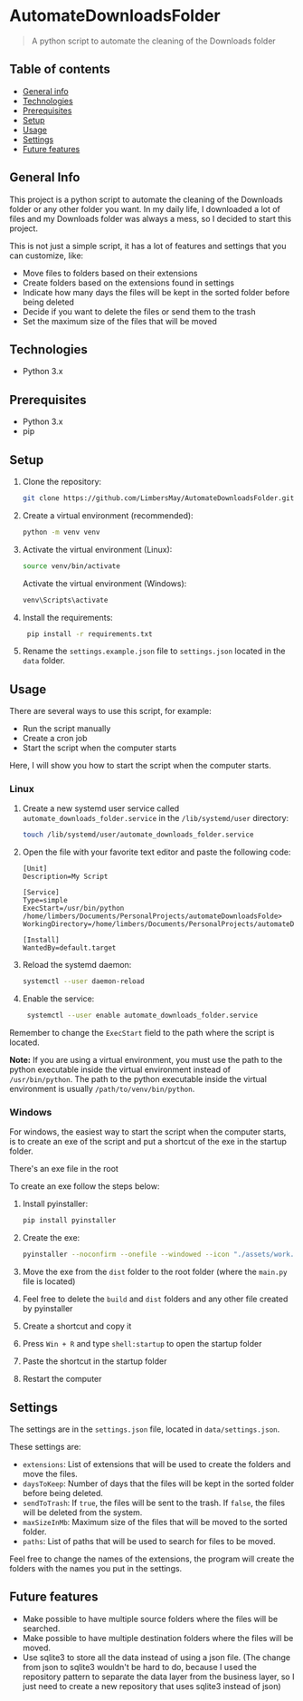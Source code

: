 
# AutomateDownloadsFolder
> A python script to automate the cleaning of the Downloads folder

## Table of contents
* [General info](#general-info)
* [Technologies](#technologies)
* [Prerequisites](#prerequisites)
* [Setup](#setup)
* [Usage](#usage)
* [Settings](#settings)
* [Future features](#future-features)

## General Info
This project is a python script to automate the cleaning of the Downloads folder or any other folder you want. 
In my daily life, I downloaded a lot of files and my Downloads folder was always a mess,
so I decided to start this project.

This is not just a simple script, it has a lot of features and settings that you can customize, like:
* Move files to folders based on their extensions
* Create folders based on the extensions found in settings
* Indicate how many days the files will be kept in the sorted folder before being deleted
* Decide if you want to delete the files or send them to the trash
* Set the maximum size of the files that will be moved

## Technologies
* Python 3.x

## Prerequisites
* Python 3.x
* pip

## Setup
1. Clone the repository:
   ```sh
   git clone https://github.com/LimbersMay/AutomateDownloadsFolder.git
   ```

2. Create a virtual environment (recommended):
   ```sh
   python -m venv venv
   ```

3. Activate the virtual environment (Linux):
   ```sh
   source venv/bin/activate
   ```
   
    Activate the virtual environment (Windows):
    ```sh
    venv\Scripts\activate
    ```

4. Install the requirements:
   ```sh
    pip install -r requirements.txt
    ```
   
5. Rename the `settings.example.json` file to `settings.json` located in the `data` folder.
## Usage
There are several ways to use this script, for example:
* Run the script manually
* Create a cron job
* Start the script when the computer starts

Here, I will show you how to start the script when the computer starts.

### Linux
1. Create a new systemd user service called `automate_downloads_folder.service` in the `/lib/systemd/user` directory:
   ```sh
   touch /lib/systemd/user/automate_downloads_folder.service
   ```

2. Open the file with your favorite text editor and paste the following code:
   ```
   [Unit]
   Description=My Script
   
   [Service]
   Type=simple
   ExecStart=/usr/bin/python /home/limbers/Documents/PersonalProjects/automateDownloadsFolde>
   WorkingDirectory=/home/limbers/Documents/PersonalProjects/automateDownloadsFolder
   
   [Install]
   WantedBy=default.target
    ```
   
3. Reload the systemd daemon:
   ```sh
   systemctl --user daemon-reload
   ```
   
4. Enable the service:
   ```sh
    systemctl --user enable automate_downloads_folder.service
    ```

Remember to change the `ExecStart` field to the path where the script is located.

**Note:**
If you are using a virtual environment,
you must use the path to the python executable inside the virtual environment instead of `/usr/bin/python`.
The path to the python executable inside the virtual environment is usually `/path/to/venv/bin/python`.

### Windows
For windows, the easiest way to start the script when the computer starts, is to create an exe of the 
script and put a shortcut of the exe in the startup folder.

There's an exe file in the root 

To create an exe follow the steps below:
1. Install pyinstaller:
   ```sh
   pip install pyinstaller
   ```
   
2. Create the exe:
   ```sh
   pyinstaller --noconfirm --onefile --windowed --icon "./assets/work.ico" --hidden-import "plyer.platforms.win.notification"  "./main.py"
    ```
   
3. Move the exe from the `dist` folder to the root folder (where the `main.py` file is located)
4. Feel free to delete the `build` and `dist` folders and any other file created by pyinstaller
5. Create a shortcut and copy it
6. Press `Win + R` and type `shell:startup` to open the startup folder
7. Paste the shortcut in the startup folder
8. Restart the computer

## Settings
The settings are in the `settings.json` file, located in `data/settings.json`.

These settings are:
* `extensions`: List of extensions that will be used to create the folders and move the files.
* `daysToKeep`: Number of days that the files will be kept in the sorted folder before being deleted.
* `sendToTrash`: If `true`, the files will be sent to the trash. If `false`, the files will be deleted from the system.
* `maxSizeInMb`: Maximum size of the files that will be moved to the sorted folder.
* `paths`: List of paths that will be used to search for files to be moved.

Feel free to change the names of the extensions, 
the program will create the folders with the names you put in the settings.

## Future features
* Make possible to have multiple source folders where the files will be searched.
* Make possible to have multiple destination folders where the files will be moved.
* Use sqlite3 to store all the data instead of using a json file. (The change from json to sqlite3 wouldn't be hard to do, because I used the repository pattern to separate the data layer from the business layer, so I just need to create a new repository that uses sqlite3 instead of json)